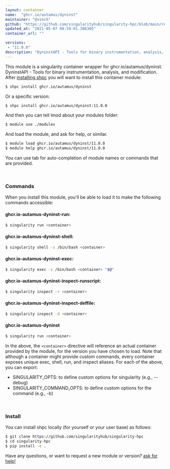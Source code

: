 ```yaml
---
layout: container
name:  "ghcr.io/autamus/dyninst"
maintainer: "@vsoch"
github: "https://github.com/singularityhub/singularity-hpc/blob/main/registry/ghcr.io/autamus/dyninst/container.yaml"
updated_at: "2021-05-07 08:59:01.386305"
container_url: ""

versions:
 - "11.0.0"
description: "DyninstAPI - Tools for binary instrumentation, analysis, and modification."
---
```


This module is a singularity container wrapper for ghcr.io/autamus/dyninst.
DyninstAPI - Tools for binary instrumentation, analysis, and modification.
After [installing shpc](#install) you will want to install this container module:

```bash
$ shpc install ghcr.io/autamus/dyninst
```

Or a specific version:

```bash
$ shpc install ghcr.io/autamus/dyninst:11.0.0
```

And then you can tell lmod about your modules folder:

```bash
$ module use ./modules
```

And load the module, and ask for help, or similar.

```bash
$ module load ghcr.io/autamus/dyninst/11.0.0
$ module help ghcr.io/autamus/dyninst/11.0.0
```

You can use tab for auto-completion of module names or commands that are provided.

<br>

### Commands

When you install this module, you'll be able to load it to make the following commands accessible:

#### ghcr.io-autamus-dyninst-run:

```bash
$ singularity run <container>
```

#### ghcr.io-autamus-dyninst-shell:

```bash
$ singularity shell -s /bin/bash <container>
```

#### ghcr.io-autamus-dyninst-exec:

```bash
$ singularity exec -s /bin/bash <container> "$@"
```

#### ghcr.io-autamus-dyninst-inspect-runscript:

```bash
$ singularity inspect -r <container>
```

#### ghcr.io-autamus-dyninst-inspect-deffile:

```bash
$ singularity inspect -d <container>
```



#### ghcr.io-autamus-dyninst

```bash
$ singularity run <container>
```


In the above, the `<container>` directive will reference an actual container provided
by the module, for the version you have chosen to load. Note that although a container
might provide custom commands, every container exposes unique exec, shell, run, and
inspect aliases. For each of the above, you can export:

 - SINGULARITY_OPTS: to define custom options for singularity (e.g., --debug)
 - SINGULARITY_COMMAND_OPTS: to define custom options for the command (e.g., -b)

<br>
  
### Install

You can install shpc locally (for yourself or your user base) as follows:

```bash
$ git clone https://github.com/singularityhub/singularity-hpc
$ cd singularity-hpc
$ pip install -e .
```

Have any questions, or want to request a new module or version? [ask for help!](https://github.com/singularityhub/singularity-hpc/issues)